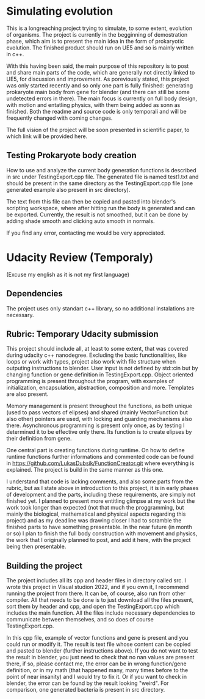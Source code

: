 # Simulating evolution
This is a longreaching project trying to simulate, to some extent, evolution of organisms. The project is currently in the begginning of demostration phase, which aim is to present the main idea in the form of prokaryotic evolution. The finished product should run on UE5 and so is mainly written in c++.

With this having been said, the main purpose of this repository is to post and share main parts of the code, which are generally not directly linked to UE5, for discussion and improvement. As poreviously stated, this project was only started recently and so only one part is fully finished: generating prokaryote main body from gene for blender (and there can still be some undetected errors in there). The main focus is currently on full body design, with motion and entatling physics, with them being added as sonn as finished. Both the readme and source code is only temporali and will be frequently changed with coming changes.

The full vision of the project will be soon presented in scientific paper, to which link will be provided here.

## Testing Prokaryote body creation
How to use and analyze the current body generation functions is described in src under TestingExport.cpp file. The generated file is named test1.txt and should be present in the same directory as the TestingExport.cpp file (one generated example also present in src directory).

The text from this file can then be copied and pasted into blender's scripting workspace, where after hitting run the body is generated and can be exported. Currently, the result is not smoothed, but it can be done by adding shade smooth and clicking auto smooth in normals.

If you find any error, contacting me would be very appreciated.

# Udacity Review (Temporaly)
(Excuse my english as it is not my first language)

## Dependencies
The project uses only standart c++ library, so no additional instalations are necessary.

## Rubric: Temporary Udacity submission
This project should include all, at least to some extent, that was covered during udacity c++ nanodegree. Excluding the basic functionalities, like loops or work with types, project also work with file structure when outputing instructions to blender. User input is not defined by std::cin but by changing function or gene definition in TestingExport.cpp. Object oriented programming is present throughout the program, with examples of initialization, encapsulation, abstraction, composition and more. Templates are also present. 

Memory management is present throughout the functions, as both unique (used to pass vectors of elipses) and shared (mainly VectorFunction but also other) pointers are used, with locking and guarding mechanisms also there. Asynchronous programming is present only once, as by testing I determined it to be effective only there. Its function is to create elipses by their definition from gene.

One central part is creating functions during runtime. On how to define runtime functions further informations and commented code can be found in https://github.com/LukasDubsik/FunctionCreator.git where everything is explained. The project is build in the same manner as this one.

I understand that code is lacking comments, and also some parts from the rubric, but as I state above in introduction to this project, it is in early phases of development and the parts, including these requirements, are simply not finished yet. I planned to present more entitling glimpse at my work but the work took longer than expected (not that much the proggramming, but mainly the biological, mathematical and physical aspects regarding this project) and as my deadline was drawing closer I had to scramble the finished parts to have something presentable. In the near future (in month or so) I plan to finish the full body construction with movement and physics, the work that I originally planned to post, and add it here, with the project being then presentable.

## Building the project
The project includes all its cpp and header files in directory called src. I wrote this project in Visual studion 2022, and if you own it, I recommend running the project from there. It can be, of course, also run from other compiler. All that needs to be done is to just download all the files present, sort them by header and cpp, and open the TestingExport.cpp which includes the main function. All the files include necessary dependencies to communicate between themselves, and so does of course TestingExport.cpp.

In this cpp file, example of vector functions and gene is present and you could run or modify it. The result is text file whose content can be copied and pasted to blender (further instructions above). If you do not want to test the result in blender, you just need to check that no nan values are present there, if so, please contact me, the error can be in wrong function/gene definition, or in my math (that happened many, many times before to the point of near insanity) and I would try to fix it. Or if you want to check in blender, the error can be found by the result looking "weird". For comparison, one generated bacteria is present in src directory.
